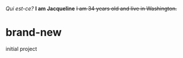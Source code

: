 _Qui est-ce?_
**I am Jacqueline**
~~I am 34 years old and live in Washington.~~
# brand-new
initial project
